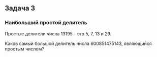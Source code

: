 <h2>Задача 3</h2>
<h3>Наибольший простой делитель</h3>
Простые делители числа 13195 - это 5, 7, 13 и 29.

Каков самый большой делитель числа 600851475143, являющийся простым числом?
